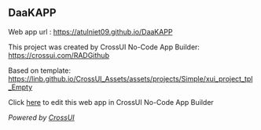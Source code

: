 ## DaaKAPP
Web app url : https://atulniet09.github.io/DaaKAPP

This project was created by CrossUI No-Code App Builder: https://crossui.com/RADGithub

Based on template: https://linb.github.io/CrossUI_Assets/assets/projects/Simple/xui_project_tpl_Empty

Click [here](https://crossui.com/RADGithub/#!from=github&owner=atulniet09&repo=DaaKAPP) to edit this web app in CrossUI No-Code App Builder

<i>Powered by [CrossUI](https://crossui.com)</i>
